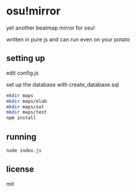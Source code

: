 # osu!mirror
yet another beatmap mirror for osu!

written in pure js and can run even on your potato

## setting up

edit config.js

set up the database with create_database.sql

```sh
mkdir maps
mkdir maps/elab
mkdir maps/out
mkdir maps/test
npm install
```

## running

```sh
node index.js
```

## license

mit
